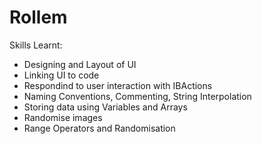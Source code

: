 # Rollem

Skills Learnt:
- Designing and Layout of UI
- Linking UI to code
- Respondind to user interaction with IBActions
- Naming Conventions, Commenting, String Interpolation
- Storing data using Variables and Arrays
- Randomise images
- Range Operators and Randomisation

